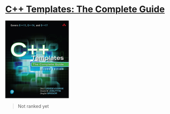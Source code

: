 # [C++ Templates: The Complete Guide](https://www.amazon.com/C-Templates-Complete-Guide-2nd/dp/0321714121/ref=d_pd_sbs_sccl_2_2/135-3266014-6825219?pd_rd_w=ewZjh&content-id=amzn1.sym.3676f086-9496-4fd7-8490-77cf7f43f846&pf_rd_p=3676f086-9496-4fd7-8490-77cf7f43f846&pf_rd_r=966WN94GR90F4568NW8V&pd_rd_wg=txJKV&pd_rd_r=a9a546bf-a597-4086-9461-f244251580f6&pd_rd_i=0321714121&psc=1)
<img alt="9780321714121" src="covers/9780321714121.jpg" width="200"/>

> Not ranked yet

